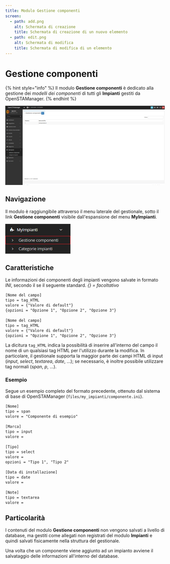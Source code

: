 ```yaml
---
title: Modulo Gestione componenti
screen:
  - path: add.png
    alt: Schermata di creazione
    title: Schermata di creazione di un nuovo elemento
  - path: edit.png
    alt: Schermata di modifica
    title: Schermata di modifica di un elemento
---
```


# Gestione componenti

{% hint style="info" %}
Il modulo **Gestione componenti** è dedicato alla gestione dei _modelli dei componenti_ di tutti gli **Impianti** gestiti da OpenSTAManager.
{% endhint %}

![Screenshot interfaccia gestione componenti](../../.gitbook/assets/interfacciagestionecomponenti.PNG)

## Navigazione

Il modulo è raggiungibile attraverso il menu laterale del gestionale, sotto il link **Gestione componenti** visibile dall'espansione del menu **MyImpianti**.

![Screenshot navigazione gestione componenti](../../.gitbook/assets/navigazionegestionecomponenti.PNG)

## Caratteristiche

Le informazioni dei componenti degli impianti vengono salvate in formato _INI_, secondo il se il seguente standard. _{} = facoltativo_

```text
[Nome del campo]
tipo = tag_HTML
valore = {"Valore di default"}
{opzioni = "Opzione 1", "Opzione 2", "Opzione 3"}

[Nome del campo]
tipo = tag_HTML
valore = {"Valore di default"}
{opzioni = "Opzione 1", "Opzione 2", "Opzione 3"}
```

La dicitura `tag_HTML` indica la possibilità di inserire all'interno del campo il nome di un qualsiasi tag HTML per l'utilizzo durante la modifica. In particolare, il gestionale supporta la maggior parte dei campi HTML di input \(_input_, _select_, _textarea_, _date_, ...\); se necessario, è inoltre possibile utilizzare tag normali \(_span_, _p_, ...\).

### Esempio

Segue un esempio completo del formato precedente, ottenuto dal sistema di base di OpenSTAManager \(`files/my_impianti/componente.ini`\).

```text
[Nome]
tipo = span
valore = "Componente di esempio"

[Marca]
tipo = input
valore =

[Tipo]
tipo = select
valore =
opzioni = "Tipo 1", "Tipo 2"

[Data di installazione]
tipo = date
valore =

[Note]
tipo = textarea
valore =
```

## Particolarità

I contenuti del modulo **Gestione componenti** non vengono salvati a livello di database, ma gestiti come allegati non registrati del modulo **Impianti** e quindi salvati fisicamente nella struttura del gestionale.

Una volta che un componente viene aggiunto ad un impianto avviene il salvataggio delle informazioni all'interno del database.

